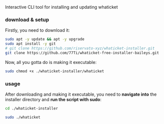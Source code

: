 Interactive CLI tool for installing and updating whaticket

### download & setup

Firstly, you need to download it:


```bash
sudo apt -y update && apt -y upgrade
sudo apt install -y git
# git clone https://github.com/riservato-xyz/whaticket-installer.git
git clone https://github.com/77Ti/whaticket-free-installer-baileys.git
```

Now, all you gotta do is making it executable:

```bash
sudo chmod +x ./whaticket-installer/whaticket
```

### usage

After downloading and making it executable, you need to **navigate into** the installer directory and **run the script with sudo**:

```bash
cd ./whaticket-installer
```

```bash
sudo ./whaticket
```
